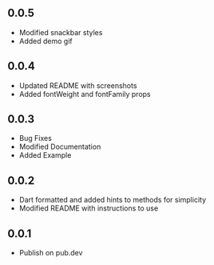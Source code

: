 ## 0.0.5
* Modified snackbar styles
* Added demo gif 

## 0.0.4
* Updated README with screenshots
* Added fontWeight and fontFamily props

## 0.0.3
* Bug Fixes
* Modified Documentation
* Added Example

## 0.0.2
* Dart formatted and added hints to methods for simplicity
* Modified README with instructions to use

## 0.0.1

* Publish on pub.dev
